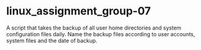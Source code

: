 # linux_assignment_group-07
A script that takes the backup of all user home directories and system configuration files daily. Name the backup files according to user accounts, system files and the date of backup. 
